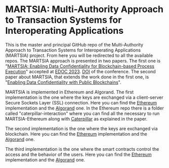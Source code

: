 # MARTSIA: Multi-Authority Approach to Transaction Systems for Interoperating Applications

This is the master and principal GitHub repo of the Multi-Authority Approach to Transaction Systems for Interoperating 
Applications (MARTSIA) project. From here you will be redirected to all the available repos.
The MARTSIA approach is presented in two papers. The first one is 
"[MARTSIA: Enabling Data Confidentiality for Blockchain-based Process 
Execution](https://arxiv.org/abs/2303.17977)" accepted at 
[EDOC 2023](https://www.rug.nl/research/bernoulli/conf/?lang=en). [DOI](https://doi.org/10.1007/978-3-031-46587-1_4) of the conference. 
The second paper about MARTSIA, that extends the work done in the first one, is 
"[Enabling Data Confidentiality with Public Blockchains](https://arxiv.org/abs/2308.03791)".

MARTSIA is implemented in Ethereum and Algorand. The first implementation is the one where the keys are exchanged via a
client-server Secure Sockets Layer (SSL) connection. Here you can find the 
[Ethereum](https://github.com/apwbs/MARTSIA-Ethereum) implementation and the 
[Algorand](https://github.com/apwbs/MARTSIA-Algorand) one. 
In the Ethereum repo there is a folder called "caterpillar-interaction" where you can find all the necessary to run 
MARTSIA-Ethereum along with
[Caterpillar](https://github.com/orlenyslp/Caterpillar) as explained in the paper.

The second implementation is the one where the keys are exchanged via blockchain. Here you can find the 
[Ethereum](https://github.com/apwbs/MARTSIA-Ethereum-KoB) implementation and the 
[Algorand](https://github.com/apwbs/MARTSIA-Algorand-KoB) one.

The third implementation is the one where the smart contracts control the access and the behavior of the users. Here you 
can find the 
[Ethereum](https://github.com/apwbs/MARTSIA-Ethereum-CSC) implementation and the 
[Algorand](https://github.com/apwbs/MARTSIA-Algorand-CSC) one. 